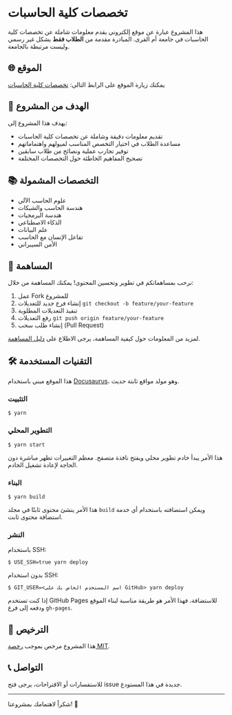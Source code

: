 # تخصصات كلية الحاسبات

هذا المشروع عبارة عن موقع إلكتروني يقدم معلومات شاملة عن تخصصات كلية الحاسبات في جامعة أم القرى. المبادرة مقدمة من **الطلاب فقط** بشكل غير رسمي وليست مرتبطة بالجامعة.

## 🌐 الموقع

يمكنك زيارة الموقع على الرابط التالي: [تخصصات كلية الحاسبات](https://uqucc-majors.sb.sa/)

## 🎯 الهدف من المشروع

يهدف هذا المشروع إلى:
- تقديم معلومات دقيقة وشاملة عن تخصصات كلية الحاسبات
- مساعدة الطلاب في اختيار التخصص المناسب لميولهم واهتماماتهم
- توفير تجارب عملية ونصائح من طلاب سابقين
- تصحيح المفاهيم الخاطئة حول التخصصات المختلفة

## 📚 التخصصات المشمولة

- علوم الحاسب الآلي
- هندسة الحاسب والشبكات
- هندسة البرمجيات
- الذكاء الاصطناعي
- علم البيانات
- تفاعل الإنسان مع الحاسب
- الأمن السيبراني

## 👥 المساهمة

نرحب بمساهماتكم في تطوير وتحسين المحتوى! يمكنك المساهمة من خلال:

1. عمل Fork للمشروع
2. إنشاء فرع جديد للتعديلات `git checkout -b feature/your-feature`
3. تنفيذ التعديلات المطلوبة
4. رفع التعديلات `git push origin feature/your-feature`
5. إنشاء طلب سحب (Pull Request)

لمزيد من المعلومات حول كيفية المساهمة، يرجى الاطلاع على [دليل المساهمة](CONTRIBUTING.md).

## 🛠️ التقنيات المستخدمة

هذا الموقع مبني باستخدام [Docusaurus](https://docusaurus.io/)، وهو مولد مواقع ثابتة حديث.

### التثبيت

```
$ yarn
```

### التطوير المحلي

```
$ yarn start
```

هذا الأمر يبدأ خادم تطوير محلي ويفتح نافذة متصفح. معظم التغييرات تظهر مباشرة دون الحاجة لإعادة تشغيل الخادم.

### البناء

```
$ yarn build
```

هذا الأمر ينشئ محتوى ثابتًا في مجلد `build` ويمكن استضافته باستخدام أي خدمة استضافة محتوى ثابت.

### النشر

باستخدام SSH:

```
$ USE_SSH=true yarn deploy
```

بدون استخدام SSH:

```
$ GIT_USER=<اسم المستخدم الخاص بك على GitHub> yarn deploy
```

إذا كنت تستخدم GitHub Pages للاستضافة، فهذا الأمر هو طريقة مناسبة لبناء الموقع ودفعه إلى فرع `gh-pages`.

## 📄 الترخيص

هذا المشروع مرخص بموجب [رخصة MIT](LICENSE).

## 📞 التواصل

للاستفسارات أو الاقتراحات، يرجى فتح issue جديدة في هذا المستودع.

---

شكراً لاهتمامك بمشروعنا! 🌟
